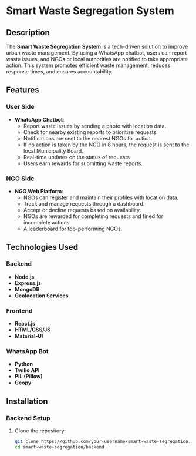 # **Smart Waste Segregation System**

## **Description**
The **Smart Waste Segregation System** is a tech-driven solution to improve urban waste management. By using a WhatsApp chatbot, users can report waste issues, and NGOs or local authorities are notified to take appropriate action. This system promotes efficient waste management, reduces response times, and ensures accountability.

## **Features**

### **User Side**
- **WhatsApp Chatbot**:
  - Report waste issues by sending a photo with location data.
  - Check for nearby existing reports to prioritize requests.
  - Notifications are sent to the nearest NGOs for action.
  - If no action is taken by the NGO in 8 hours, the request is sent to the local Municipality Board.
  - Real-time updates on the status of requests.
  - Users earn rewards for submitting waste reports.

### **NGO Side**
- **NGO Web Platform**:
  - NGOs can register and maintain their profiles with location data.
  - Track and manage requests through a dashboard.
  - Accept or decline requests based on availability.
  - NGOs are rewarded for completing requests and fined for incomplete actions.
  - A leaderboard for top-performing NGOs.

## **Technologies Used**

### **Backend**
- **Node.js** 
- **Express.js** 
- **MongoDB**  
- **Geolocation Services** 

### **Frontend**
- **React.js** 
- **HTML/CSS/JS** 
- **Material-UI**

### **WhatsApp Bot**
- **Python** 
- **Twilio API** 
- **PIL (Pillow)** 
- **Geopy** 

## **Installation**

### **Backend Setup**
1. Clone the repository:
   ```bash
   git clone https://github.com/your-username/smart-waste-segregation.git
   cd smart-waste-segregation/backend
